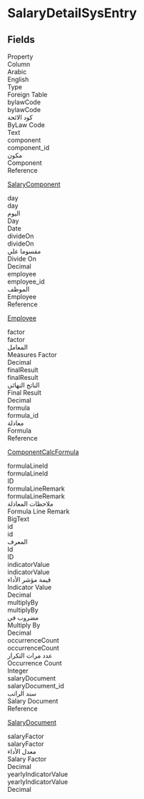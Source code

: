 # SalaryDetailSysEntry

<ContentFilter/>

<div class='searchable'>

## Fields

<div class="row header-row">
<div class="cell">Property</div>
<div class="cell">Column</div>
<div class="cell">Arabic</div>
<div class="cell">English</div>
<div class="cell">Type</div>
<div class="cell">Foreign Table</div>
</div><div class="row searchable" id="bylawCode">
<div class="cell" data-label="Property">bylawCode</div>
<div class="cell" data-label="Column">bylawCode</div>
<div class="cell" data-label="Arabic">كود الائحة</div>
<div class="cell" data-label="English">ByLaw Code</div>
<div class="cell" data-label="Type">Text</div>

</div>

<div class="row searchable" id="component">
<div class="cell" data-label="Property">component</div>
<div class="cell" data-label="Column">component_id</div>
<div class="cell" data-label="Arabic">مكون</div>
<div class="cell" data-label="English">Component</div>
<div class="cell" data-label="Type">Reference</div>
<div class="cell" data-label="Foreign Table">

 [SalaryComponent](/entities/humanresource-payroll/SalaryComponent.md) 
</div>
</div>

<div class="row searchable" id="day">
<div class="cell" data-label="Property">day</div>
<div class="cell" data-label="Column">day</div>
<div class="cell" data-label="Arabic">اليوم</div>
<div class="cell" data-label="English">Day</div>
<div class="cell" data-label="Type">Date</div>

</div>

<div class="row searchable" id="divideOn">
<div class="cell" data-label="Property">divideOn</div>
<div class="cell" data-label="Column">divideOn</div>
<div class="cell" data-label="Arabic">مقسوما علي</div>
<div class="cell" data-label="English">Divide On</div>
<div class="cell" data-label="Type">Decimal</div>

</div>

<div class="row searchable" id="employee">
<div class="cell" data-label="Property">employee</div>
<div class="cell" data-label="Column">employee_id</div>
<div class="cell" data-label="Arabic">الموظف</div>
<div class="cell" data-label="English">Employee</div>
<div class="cell" data-label="Type">Reference</div>
<div class="cell" data-label="Foreign Table">

 [Employee](/entities/basic/Employee.md) 
</div>
</div>

<div class="row searchable" id="factor">
<div class="cell" data-label="Property">factor</div>
<div class="cell" data-label="Column">factor</div>
<div class="cell" data-label="Arabic">المعامل</div>
<div class="cell" data-label="English">Measures Factor</div>
<div class="cell" data-label="Type">Decimal</div>

</div>

<div class="row searchable" id="finalResult">
<div class="cell" data-label="Property">finalResult</div>
<div class="cell" data-label="Column">finalResult</div>
<div class="cell" data-label="Arabic">الناتج النهائى</div>
<div class="cell" data-label="English">Final Result</div>
<div class="cell" data-label="Type">Decimal</div>

</div>

<div class="row searchable" id="formula">
<div class="cell" data-label="Property">formula</div>
<div class="cell" data-label="Column">formula_id</div>
<div class="cell" data-label="Arabic">معادلة</div>
<div class="cell" data-label="English">Formula</div>
<div class="cell" data-label="Type">Reference</div>
<div class="cell" data-label="Foreign Table">

 [ComponentCalcFormula](/entities/humanresource-payroll/ComponentCalcFormula.md) 
</div>
</div>

<div class="row searchable" id="formulaLineId">
<div class="cell" data-label="Property">formulaLineId</div>
<div class="cell" data-label="Column">formulaLineId</div>
<div class="cell" data-label="Arabic"></div>
<div class="cell" data-label="English"></div>
<div class="cell" data-label="Type">ID</div>

</div>

<div class="row searchable" id="formulaLineRemark">
<div class="cell" data-label="Property">formulaLineRemark</div>
<div class="cell" data-label="Column">formulaLineRemark</div>
<div class="cell" data-label="Arabic">ملاحظات المعادلة</div>
<div class="cell" data-label="English">Formula Line Remark</div>
<div class="cell" data-label="Type">BigText</div>

</div>

<div class="row searchable" id="id">
<div class="cell" data-label="Property">id</div>
<div class="cell" data-label="Column">id</div>
<div class="cell" data-label="Arabic">المعرف</div>
<div class="cell" data-label="English">Id</div>
<div class="cell" data-label="Type">ID</div>

</div>

<div class="row searchable" id="indicatorValue">
<div class="cell" data-label="Property">indicatorValue</div>
<div class="cell" data-label="Column">indicatorValue</div>
<div class="cell" data-label="Arabic">قيمة مؤشر الأداء</div>
<div class="cell" data-label="English">Indicator Value</div>
<div class="cell" data-label="Type">Decimal</div>

</div>

<div class="row searchable" id="multiplyBy">
<div class="cell" data-label="Property">multiplyBy</div>
<div class="cell" data-label="Column">multiplyBy</div>
<div class="cell" data-label="Arabic">مضروب في</div>
<div class="cell" data-label="English">Multiply By</div>
<div class="cell" data-label="Type">Decimal</div>

</div>

<div class="row searchable" id="occurrenceCount">
<div class="cell" data-label="Property">occurrenceCount</div>
<div class="cell" data-label="Column">occurrenceCount</div>
<div class="cell" data-label="Arabic">عدد مرات التكرار</div>
<div class="cell" data-label="English">Occurrence Count</div>
<div class="cell" data-label="Type">Integer</div>

</div>

<div class="row searchable" id="salaryDocument">
<div class="cell" data-label="Property">salaryDocument</div>
<div class="cell" data-label="Column">salaryDocument_id</div>
<div class="cell" data-label="Arabic"> سند الراتب</div>
<div class="cell" data-label="English"> Salary Document</div>
<div class="cell" data-label="Type">Reference</div>
<div class="cell" data-label="Foreign Table">

 [SalaryDocument](/entities/humanresource-payroll/SalaryDocument.md) 
</div>
</div>

<div class="row searchable" id="salaryFactor">
<div class="cell" data-label="Property">salaryFactor</div>
<div class="cell" data-label="Column">salaryFactor</div>
<div class="cell" data-label="Arabic">معدل الأداء</div>
<div class="cell" data-label="English">Salary Factor</div>
<div class="cell" data-label="Type">Decimal</div>

</div>

<div class="row searchable" id="yearlyIndicatorValue">
<div class="cell" data-label="Property">yearlyIndicatorValue</div>
<div class="cell" data-label="Column">yearlyIndicatorValue</div>
<div class="cell" data-label="Arabic"></div>
<div class="cell" data-label="English"></div>
<div class="cell" data-label="Type">Decimal</div>

</div>


</div>

